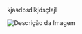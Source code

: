 kjasdbsdlkjdsçlajl


![Descrição da Imagem](assets/imagens/Diagrama_eletrico_CALMA-NE "Título da Imagem")